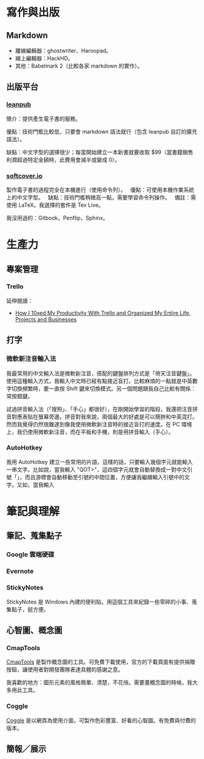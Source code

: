 
# 寫作與出版

## Markdown

 - 離線編輯器：ghostwriter、Haroopad。
 - 線上編輯器：HackHD。
 - 其他：Babelmark 2（比較各家 markdown 的實作）。

## 出版平台

### [**leanpub**](https://leanpub.com)

簡介：提供產生電子書的服務。

優點：技術門檻比較低，只要會 markdown 語法就行（包含 leanpub 自訂的擴充語法）。

缺點：中文字型的選擇很少；每當開始建立一本新書就要收取 $99（當書籍銷售利潤超過特定金額時，此費用會減半或變成 0）。

### [**softcover.io**](https://www.softcover.io/)

製作電子書的過程完全在本機進行（使用命令列）。
   優點：可使用本機作業系統上的中文字型。
   缺點：技術門檻稍微高一點，需要學習命令列操作。
   備註：需使用 LaTeX。我選擇的套件是 Tex Live。

我沒用過的：Gitbook，Penflip，Sphinx。

# 生產力

## 專案管理

### Trello

延伸閱讀：

* [How I 10xed My Productivity With Trello and Organized My Entire Life, Projects and Businesses](https://medium.com/@coreyvf/how-i-10xed-my-productivity-with-trello-and-organized-my-entire-life-projects-and-businesses-e81507fe2d84)

## 打字

### 微軟新注音輸入法

我最常用的中文輸入法是微軟新注音，搭配的鍵盤排列方式是「倚天注音鍵盤」。使用這種輸入方式，我輸入中文時已經有點接近盲打。比較麻煩的一點就是中英數字切換頻繁時，要一直按 Shift 鍵來切換模式。另一個問題跟我自己比較有關係：常按錯鍵。

試過拼音輸入法（「搜狗」、「手心」都很好），在剛開始學習的階段，我還把注音拼音對應表貼在螢幕旁邊。拼音對我來說，兩個最大的好處是可以簡拚和中英混打。然而我覺得仍然很難達到像我使用微軟新注音時的接近盲打的速度。在 PC 環境上，我仍使用微軟新注音，而在平板和手機，則是用拼音輸入（手心）。

### AutoHotkey

我用 AutoHotkey 建立一些常用的片語，這樣的話，只要輸入幾個字元就能輸入一串文字。比如說，當我輸入 "QOT>"，這四個字元就會自動替換成一對中文引號「」，而且游標會自動移動至引號的中間位置，方便讓我繼續輸入引號中的文字。又如，當我輸入


# 筆記與理解

## 筆記、蒐集點子

### Google 雲端硬碟 

### Evernote

### StickyNotes

StickyNotes 是 Windows 內建的便利貼。用這個工具來紀錄一些零碎的小事、蒐集點子，挺方便。

## 心智圖、概念圖

### CmapTools

[CmapTools](http://cmap.ihmc.us/) 是製作概念圖的工具。可免費下載使用，官方的下載頁面有提供捐贈按鈕，讓使用者對開發團隊表達具體的感謝之意。

我喜歡的地方：圖形元素的風格簡單、清楚，不花俏。需要畫概念圖的時候，我大多用此工具。

### Coggle

[Coggle](https://coggle.it) 是以網頁為使用介面，可製作色彩豐富、好看的心智圖。有免費與付費的版本。


## 簡報／展示


